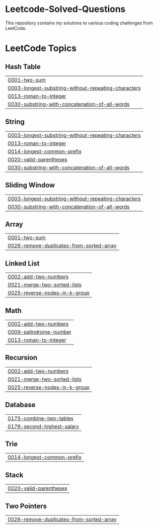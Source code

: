 # Leetcode-Solved-Questions
This repository contains my solutions to various coding challenges from LeetCode.

<!---LeetCode Topics Start-->
# LeetCode Topics
## Hash Table
|  |
| ------- |
| [0001-two-sum](https://github.com/iyehah/Leetcode-Solved-Questions/tree/master/0001-two-sum) |
| [0003-longest-substring-without-repeating-characters](https://github.com/iyehah/Leetcode-Solved-Questions/tree/master/0003-longest-substring-without-repeating-characters) |
| [0013-roman-to-integer](https://github.com/iyehah/Leetcode-Solved-Questions/tree/master/0013-roman-to-integer) |
| [0030-substring-with-concatenation-of-all-words](https://github.com/iyehah/Leetcode-Solved-Questions/tree/master/0030-substring-with-concatenation-of-all-words) |
## String
|  |
| ------- |
| [0003-longest-substring-without-repeating-characters](https://github.com/iyehah/Leetcode-Solved-Questions/tree/master/0003-longest-substring-without-repeating-characters) |
| [0013-roman-to-integer](https://github.com/iyehah/Leetcode-Solved-Questions/tree/master/0013-roman-to-integer) |
| [0014-longest-common-prefix](https://github.com/iyehah/Leetcode-Solved-Questions/tree/master/0014-longest-common-prefix) |
| [0020-valid-parentheses](https://github.com/iyehah/Leetcode-Solved-Questions/tree/master/0020-valid-parentheses) |
| [0030-substring-with-concatenation-of-all-words](https://github.com/iyehah/Leetcode-Solved-Questions/tree/master/0030-substring-with-concatenation-of-all-words) |
## Sliding Window
|  |
| ------- |
| [0003-longest-substring-without-repeating-characters](https://github.com/iyehah/Leetcode-Solved-Questions/tree/master/0003-longest-substring-without-repeating-characters) |
| [0030-substring-with-concatenation-of-all-words](https://github.com/iyehah/Leetcode-Solved-Questions/tree/master/0030-substring-with-concatenation-of-all-words) |
## Array
|  |
| ------- |
| [0001-two-sum](https://github.com/iyehah/Leetcode-Solved-Questions/tree/master/0001-two-sum) |
| [0026-remove-duplicates-from-sorted-array](https://github.com/iyehah/Leetcode-Solved-Questions/tree/master/0026-remove-duplicates-from-sorted-array) |
## Linked List
|  |
| ------- |
| [0002-add-two-numbers](https://github.com/iyehah/Leetcode-Solved-Questions/tree/master/0002-add-two-numbers) |
| [0021-merge-two-sorted-lists](https://github.com/iyehah/Leetcode-Solved-Questions/tree/master/0021-merge-two-sorted-lists) |
| [0025-reverse-nodes-in-k-group](https://github.com/iyehah/Leetcode-Solved-Questions/tree/master/0025-reverse-nodes-in-k-group) |
## Math
|  |
| ------- |
| [0002-add-two-numbers](https://github.com/iyehah/Leetcode-Solved-Questions/tree/master/0002-add-two-numbers) |
| [0009-palindrome-number](https://github.com/iyehah/Leetcode-Solved-Questions/tree/master/0009-palindrome-number) |
| [0013-roman-to-integer](https://github.com/iyehah/Leetcode-Solved-Questions/tree/master/0013-roman-to-integer) |
## Recursion
|  |
| ------- |
| [0002-add-two-numbers](https://github.com/iyehah/Leetcode-Solved-Questions/tree/master/0002-add-two-numbers) |
| [0021-merge-two-sorted-lists](https://github.com/iyehah/Leetcode-Solved-Questions/tree/master/0021-merge-two-sorted-lists) |
| [0025-reverse-nodes-in-k-group](https://github.com/iyehah/Leetcode-Solved-Questions/tree/master/0025-reverse-nodes-in-k-group) |
## Database
|  |
| ------- |
| [0175-combine-two-tables](https://github.com/iyehah/Leetcode-Solved-Questions/tree/master/0175-combine-two-tables) |
| [0176-second-highest-salary](https://github.com/iyehah/Leetcode-Solved-Questions/tree/master/0176-second-highest-salary) |
## Trie
|  |
| ------- |
| [0014-longest-common-prefix](https://github.com/iyehah/Leetcode-Solved-Questions/tree/master/0014-longest-common-prefix) |
## Stack
|  |
| ------- |
| [0020-valid-parentheses](https://github.com/iyehah/Leetcode-Solved-Questions/tree/master/0020-valid-parentheses) |
## Two Pointers
|  |
| ------- |
| [0026-remove-duplicates-from-sorted-array](https://github.com/iyehah/Leetcode-Solved-Questions/tree/master/0026-remove-duplicates-from-sorted-array) |
<!---LeetCode Topics End-->